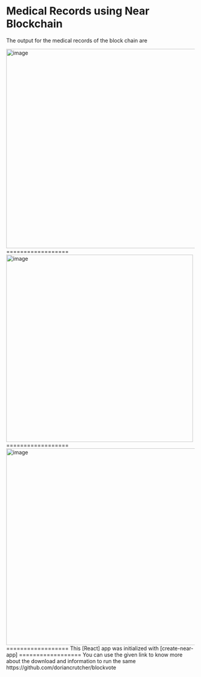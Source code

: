 Medical Records using Near Blockchain
==================
The output for the medical records of the block chain are

<img width="531" alt="image" src="https://user-images.githubusercontent.com/54323054/190962499-99d4e999-5e93-4f5c-9a36-6468116a4c95.png">
==================
<img width="499" alt="image" src="https://user-images.githubusercontent.com/54323054/190962570-0ff42656-4e79-4719-b396-f744124a0ba9.png">
==================
<img width="524" alt="image" src="https://user-images.githubusercontent.com/54323054/190962628-a686e119-430e-4e3e-bb69-4985cda75095.png">
==================
This [React] app was initialized with [create-near-app]
==================
You can use the given link to know more about the download and information to run the same
https://github.com/doriancrutcher/blockvote
